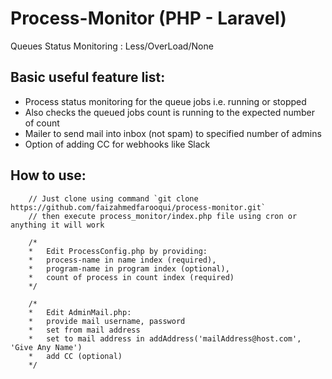 Process-Monitor (PHP - Laravel)
==========================

Queues Status Monitoring : Less/OverLoad/None

## Basic useful feature list:

 * Process status monitoring for the queue jobs i.e. running or stopped
 * Also checks the queued jobs count is running to the expected number of count
 * Mailer to send mail into inbox (not spam) to specified number of admins
 * Option of adding CC for webhooks like Slack

## How to use:

```
    // Just clone using command `git clone https://github.com/faizahmedfarooqui/process-monitor.git`
    // then execute process_monitor/index.php file using cron or anything it will work
    
    /*
    *   Edit ProcessConfig.php by providing:
    *   process-name in name index (required),
    *   program-name in program index (optional),
    *   count of process in count index (required)
    */
    
    /*
    *   Edit AdminMail.php:
    *   provide mail username, password
    *   set from mail address
    *   set to mail address in addAddress('mailAddress@host.com', 'Give Any Name')
    *   add CC (optional)
    */
```
